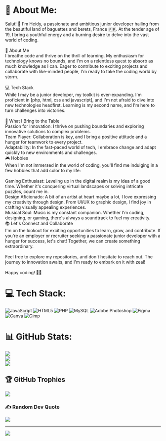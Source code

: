 # 💫 About Me:
Salut! 👋 I'm Heidy, a passionate and ambitious junior developer hailing from the beautiful land of baguettes and berets, France 🇫🇷. At the tender age of 19, I bring a youthful energy and a burning desire to delve into the vast world of coding.<br><br>🌟 About Me<br>I breathe code and thrive on the thrill of learning. My enthusiasm for technology knows no bounds, and I'm on a relentless quest to absorb as much knowledge as I can. Eager to contribute to exciting projects and collaborate with like-minded people, I'm ready to take the coding world by storm.<br><br>💻 Tech Stack<br>While I may be a junior developer, my toolkit is ever-expanding. I'm proficient in [php, html, css and javascript], and I'm not afraid to dive into new technologies headfirst. Learning is my second name, and I'm here to turn challenges into victories.<br><br>🚀 What I Bring to the Table<br>Passion for Innovation: I thrive on pushing boundaries and exploring innovative solutions to complex problems.<br>Team Player: Collaboration is key, and I bring a positive attitude and a hunger for teamwork to every project.<br>Adaptability: In the fast-paced world of tech, I embrace change and adapt quickly to new environments and challenges.<br>🎮 Hobbies<br>When I'm not immersed in the world of coding, you'll find me indulging in a few hobbies that add color to my life:<br><br>Gaming Enthusiast: Leveling up in the digital realm is my idea of a good time. Whether it's conquering virtual landscapes or solving intricate puzzles, count me in.<br>Design Aficionado: A bit of an artist at heart maybe a lot, I love expressing my creativity through design. From UI/UX to graphic design, I find joy in crafting visually appealing experiences.<br>Musical Soul: Music is my constant companion. Whether I'm coding, designing, or gaming, there's always a soundtrack to fuel my creativity.<br>📚 Let's Connect and Collaborate<br>I'm on the lookout for exciting opportunities to learn, grow, and contribute. If you're an employer or recruiter seeking a passionate junior developer with a hunger for success, let's chat! Together, we can create something extraordinary.<br><br>Feel free to explore my repositories, and don't hesitate to reach out. The journey to innovation awaits, and I'm ready to embark on it with zeal!<br><br>Happy coding! 🚀✨


# 💻 Tech Stack:
![JavaScript](https://img.shields.io/badge/javascript-%23323330.svg?style=plastic&logo=javascript&logoColor=%23F7DF1E) ![HTML5](https://img.shields.io/badge/html5-%23E34F26.svg?style=plastic&logo=html5&logoColor=white) ![PHP](https://img.shields.io/badge/php-%23777BB4.svg?style=plastic&logo=php&logoColor=white) ![MySQL](https://img.shields.io/badge/mysql-%2300000f.svg?style=plastic&logo=mysql&logoColor=white) ![Adobe Photoshop](https://img.shields.io/badge/adobe%20photoshop-%2331A8FF.svg?style=plastic&logo=adobe%20photoshop&logoColor=white) ![Figma](https://img.shields.io/badge/figma-%23F24E1E.svg?style=plastic&logo=figma&logoColor=white) ![Canva](https://img.shields.io/badge/Canva-%2300C4CC.svg?style=plastic&logo=Canva&logoColor=white) ![Gimp](https://img.shields.io/badge/Gimp-657D8B?style=plastic&logo=gimp&logoColor=FFFFFF)
# 📊 GitHub Stats:
![](https://github-readme-stats.vercel.app/api?username=gvara23&theme=dark&hide_border=false&include_all_commits=false&count_private=false)<br/>
![](https://github-readme-streak-stats.herokuapp.com/?user=gvara23&theme=dark&hide_border=false)<br/>
![](https://github-readme-stats.vercel.app/api/top-langs/?username=gvara23&theme=dark&hide_border=false&include_all_commits=false&count_private=false&layout=compact)

## 🏆 GitHub Trophies
![](https://github-profile-trophy.vercel.app/?username=gvara23&theme=dracula&no-frame=true&no-bg=false&margin-w=4)

### ✍️ Random Dev Quote
![](https://quotes-github-readme.vercel.app/api?type=horizontal&theme=dark)


---
[![](https://visitcount.itsvg.in/api?id=gvara23&icon=2&color=0)](https://visitcount.itsvg.in)

<!-- Proudly created with GPRM ( https://gprm.itsvg.in ) -->
